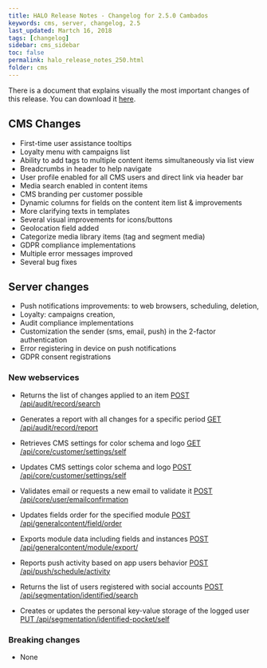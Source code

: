 ```yaml
---
title: HALO Release Notes - Changelog for 2.5.0 Cambados
keywords: cms, server, changelog, 2.5
last_updated: Martch 16, 2018
tags: [changelog]
sidebar: cms_sidebar
toc: false
permalink: halo_release_notes_250.html
folder: cms
---
```


There is a document that explains visually the most important changes of this release. You can download it [here](files/halo_release_notes_250.pdf).

## CMS Changes
- First-time user assistance tooltips
- Loyalty menu with campaigns list
- Ability to add tags to multiple content items simultaneously via list view
- Breadcrumbs in header to help navigate
- User profile enabled for all CMS users and direct link via header bar
- Media search enabled in content items
- CMS branding per customer possible
- Dynamic columns for fields on the content item list & improvements
- More clarifying texts in templates
- Several visual improvements for icons/buttons
- Geolocation field added
- Categorize media library items (tag and segment media)
- GDPR compliance implementations
- Multiple error messages improved
- Several bug fixes

## Server changes
- Push notifications improvements: to web browsers, scheduling, deletion, 
- Loyalty: campaigns creation,
- Audit compliance implementations
- Customization the sender (sms, email, push) in the 2-factor authentication
- Error registering in device on push notifications
- GDPR consent registrations 

### New webservices

- Returns the list of changes applied to an item
[POST /api/audit/record/search]()

- Generates a report with all changes for a specific period
[GET /api/audit/record/report]()

- Retrieves CMS settings for color schema and logo
[GET /api/core/customer/settings/self]()

- Updates CMS settings color schema and logo
[POST /api/core/customer/settings/self]()

- Validates email or requests a new email to validate it
[POST /api/core/user/emailconfirmation]()

- Updates fields order for the specified module
[POST /api/generalcontent/field/order]()

- Exports module data including fields and instances
[POST /api/generalcontent/module/export/]()

- Reports push activity based on app users behavior
[POST /api/push/schedule/activity]()

- Returns the list of users registered with social accounts
[POST /api/segmentation/identified/search]()

- Creates or updates the personal key-value storage of the logged user
[PUT /api/segmentation/identified-pocket/self]()

### Breaking changes

- None


